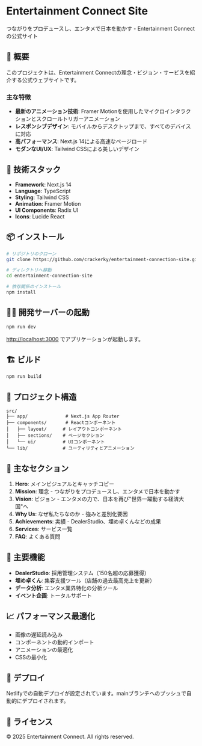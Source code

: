 # Entertainment Connect Site

つながりをプロデュースし、エンタメで日本を動かす - Entertainment Connectの公式サイト

## 🎯 概要

このプロジェクトは、Entertainment Connectの理念・ビジョン・サービスを紹介する公式ウェブサイトです。

### 主な特徴

- **最新のアニメーション技術**: Framer Motionを使用したマイクロインタラクションとスクロールトリガーアニメーション
- **レスポンシブデザイン**: モバイルからデスクトップまで、すべてのデバイスに対応
- **高パフォーマンス**: Next.js 14による高速なページロード
- **モダンなUI/UX**: Tailwind CSSによる美しいデザイン

## 🚀 技術スタック

- **Framework**: Next.js 14
- **Language**: TypeScript
- **Styling**: Tailwind CSS
- **Animation**: Framer Motion
- **UI Components**: Radix UI
- **Icons**: Lucide React

## 📦 インストール

```bash
# リポジトリのクローン
git clone https://github.com/crackerky/entertainment-connection-site.git

# ディレクトリへ移動
cd entertainment-connection-site

# 依存関係のインストール
npm install
```

## 🏃‍♂️ 開発サーバーの起動

```bash
npm run dev
```

[http://localhost:3000](http://localhost:3000) でアプリケーションが起動します。

## 🏗️ ビルド

```bash
npm run build
```

## 📁 プロジェクト構造

```
src/
├── app/              # Next.js App Router
├── components/       # Reactコンポーネント
│   ├── layout/      # レイアウトコンポーネント
│   ├── sections/    # ページセクション
│   └── ui/          # UIコンポーネント
└── lib/             # ユーティリティとアニメーション
```

## 🎨 主なセクション

1. **Hero**: メインビジュアルとキャッチコピー
2. **Mission**: 理念 - つながりをプロデュースし、エンタメで日本を動かす
3. **Vision**: ビジョン - エンタメの力で、日本を再び"世界一躍動する経済大国"へ
4. **Why Us**: なぜ私たちなのか - 強みと差別化要因
5. **Achievements**: 実績 - DealerStudio、埋め卓くんなどの成果
6. **Services**: サービス一覧
7. **FAQ**: よくある質問

## 🎯 主要機能

- **DealerStudio**: 採用管理システム（150名超の応募獲得）
- **埋め卓くん**: 集客支援ツール（店舗の過去最高売上を更新）
- **データ分析**: エンタメ業界特化の分析ツール
- **イベント企画**: トータルサポート

## 📈 パフォーマンス最適化

- 画像の遅延読み込み
- コンポーネントの動的インポート
- アニメーションの最適化
- CSSの最小化

## 🚀 デプロイ

Netlifyでの自動デプロイが設定されています。mainブランチへのプッシュで自動的にデプロイされます。

## 📝 ライセンス

© 2025 Entertainment Connect. All rights reserved.